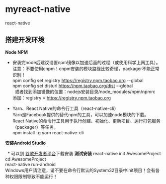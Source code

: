 # myreact-native
react-native

## 搭建开发环境  
**Node NPM**  
 * 安装完node后建议设置npm镜像以加速后面的过程（或使用科学上网工具）。  
   注意：不要使用cnpm！cnpm安装的模块路径比较奇怪，packager不能正常识别！  
   npm config set registry https://registry.npm.taobao.org --global  
   npm config set disturl https://npm.taobao.org/dist --global  
   或者找到添加镜像的位置：nodejs安装目录/node_modules/npm/npmrc   
   添加：registry = https://registry.npm.taobao.org  
   
 * Yarn、React Native的命令行工具（react-native-cli）  
   Yarn是Facebook提供的替代npm的工具，可以加速node模块的下载。  
   React Native的命令行工具用于执行创建、初始化、更新项目、运行打包服务（packager）等任务。  
   npm install -g yarn react-native-cli
  
**安装Android Studio**  

   * 可以到 [谷歌开发者平台](https://developers.google.cn)下载安装
**测试安装**
  react-native init AwesomeProject  
  cd AwesomeProject  
  react-native run-android  
  Windows用户请注意，请不要在命令行默认的System32目录中init项目！会有各种权限限制导致不能运行！  

